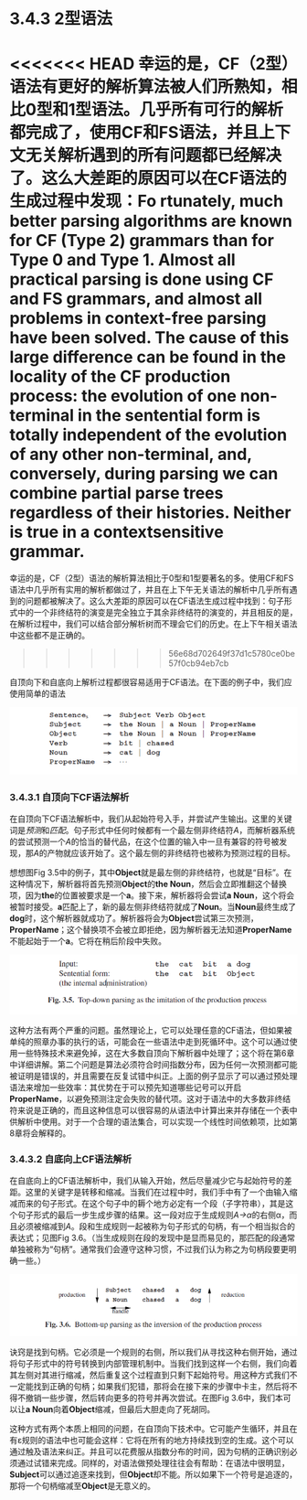 # 3.4.3 2型语法

<<<<<<< HEAD
幸运的是，CF（2型）语法有更好的解析算法被人们所熟知，相比0型和1型语法。几乎所有可行的解析都完成了，使用CF和FS语法，并且上下文无关解析遇到的所有问题都已经解决了。这么大差距的原因可以在CF语法的生成过程中发现：Fo rtunately, much better parsing algorithms are known for CF (Type 2) grammars than for Type 0 and Type 1. Almost all practical parsing is done using CF and FS grammars, and almost all problems in context-free parsing have been solved. The cause of this large difference can be found in the locality of the CF production process: the evolution of one non-terminal in the sentential form is totally independent of the evolution of any other non-terminal, and, conversely, during parsing we can combine partial parse trees regardless of their histories. Neither is true in a contextsensitive grammar.
=======
幸运的是，CF（2型）语法的解析算法相比于0型和1型要著名的多。使用CF和FS语法中几乎所有实用的解析都做过了，并且在上下午无关语法的解析中几乎所有遇到的问题都被解决了。这么大差距的原因可以在CF语法生成过程中找到：句子形式中的一个非终结符的演变是完全独立于其余非终结符的演变的，并且相反的是，在解析过程中，我们可以结合部分解析树而不理会它们的历史。在上下午相关语法中这些都不是正确的。
>>>>>>> 56e68d702649f37d1c5780ce0be57f0cb94eb7cb

自顶向下和自底向上解析过程都很容易适用于CF语法。在下面的例子中，我们应使用简单的语法

![图1](../../img/3.4.3_1.png)

### 3.4.3.1 自顶向下CF语法解析

在自顶向下CF语法解析中，我们从起始符号入手，并尝试产生输出。这里的关键词是*预测*和*匹配*。句子形式中任何时候都有一个最左侧非终结符*A*，而解析器系统的尝试预测一个*A*的恰当的替代品，在这个位置的输入中一旦有兼容的符号被发现，那*A*的产物就应该开始了。这个最左侧的非终结符也被称为预测过程的目标。

想想图Fig 3.5中的例子，其中**Object**就是最左侧的非终结符，也就是“目标”。在这种情况下，解析器将首先预测**Object**的**the Noun**，然后会立即推翻这个替换项，因为**the**的位置被要求是一个**a**。接下来，解析器将会尝试**a Noun**，这个将会被暂时接受。**a**匹配上了，新的最左侧非终结符就成了**Noun**。当**Noun**最终生成了**dog**时，这个解析器就成功了。解析器将会为**Object**尝试第三次预测，**ProperName**；这个替换项不会被立即拒绝，因为解析器无法知道**ProperName**不能起始于一个**a**。它将在稍后阶段中失败。

![图2](../../img/3.4.3_2-Fig.3.5.png)

这种方法有两个严重的问题。虽然理论上，它可以处理任意的CF语法，但如果被单纯的照章办事的执行的话，可能会在一些语法中走到死循环中。这个可以通过使用一些特殊技术来避免掉，这在大多数自顶向下解析器中处理了；这个将在第6章中详细讲解。第二个问题是算法必须符合时间指数分布，因为任何一次预测都可能被证明是错误的，并且需要在反复试错中纠正。上面的例子显示了可以通过预处理语法来增加一些效率：其优势在于可以预先知道哪些记号可以开启**ProperName**，以避免预测注定会失败的替代项。这对于语法中的大多数非终结符来说是正确的，而且这种信息可以很容易的从语法中计算出来并存储在一个表中供解析中使用。对于一个合理的语法集合，可以实现一个线性时间依赖项，比如第8章将会解释的。

### 3.4.3.2 自底向上CF语法解析

在自底向上的CF语法解析中，我们从输入开始，然后尽量减少它与起始符号的差距。这里的关键字是转移和缩减。当我们在过程中时，我们手中有了一个由输入缩减而来的句子形式。在这个句子中的耨个地方必定有一个段（子字符串），其是这个句子形式的最后一步生成步骤的结果。这一段对应于生成规则*A→α*的右侧α，而且必须被缩减到*A*。段和生成规则一起被称为句子形式的句柄，有一个相当拟合的表达式；见图Fig 3.6。（当生成规则在段的发现中是显而易见的，那匹配的段通常单独被称为“句柄”。通常我们会遵守这种习惯，不过我们认为称之为句柄段要更明确一些。）

![图3](../../img/3.4.3_3-Fig.3.6.png)

诀窍是找到句柄。它必须是一个规则的右侧，所以我们从寻找这种右侧开始，通过将句子形式中的符号转换到内部管理机制中。当我们找到这样一个右侧，我们向着其左侧对其进行缩减，然后重复这个过程直到只剩下起始符号。用这种方式我们不一定能找到正确的句柄；如果我们犯错，那将会在接下来的步骤中卡主，然后将不得不撤销一些步骤，然后转向更多的符号并再次尝试。在图Fig 3.6中，我们本可以让**a Noun**向着**Object**缩减，但最后大胆走向了死胡同。

这种方式有两个本质上相同的问题，在自顶向下技术中。它可能产生循环，并且在有ε规则的语法中也可能会这样：它将在所有的地方持续找到空的生成。这个可以通过触及语法来纠正。并且可以花费服从指数分布的时间，因为句柄的正确识别必须通过试错来完成。同样的，对语法做预处理往往会有帮助：在语法中很明显，**Subject**可以通过追逐来找到，但**Object**却不能。所以如果下一个符号是追逐的，那将一个句柄缩减至**Object**是无意义的。